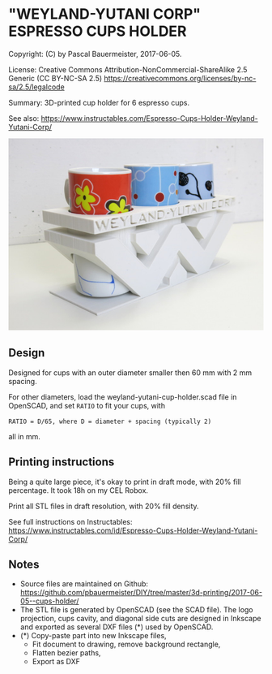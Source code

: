 # "WEYLAND-YUTANI CORP" ESPRESSO CUPS HOLDER

Copyright: (C) by Pascal Bauermeister, 2017-06-05.

License: Creative Commons Attribution-NonCommercial-ShareAlike 2.5 Generic (CC BY-NC-SA 2.5) https://creativecommons.org/licenses/by-nc-sa/2.5/legalcode

Summary: 3D-printed cup holder for 6 espresso cups.

See also: https://www.instructables.com/Espresso-Cups-Holder-Weyland-Yutani-Corp/

![Cups holder](cups-holder-med.jpg?raw=true "Cups holder")

## Design

Designed for cups with an outer diameter smaller then 60 mm with 2 mm spacing.

For other diameters, load the weyland-yutani-cup-holder.scad file in OpenSCAD, and set `RATIO` to fit your cups, with
```
RATIO = D/65, where D = diameter + spacing (typically 2)
```
all in mm.

## Printing instructions

Being a quite large piece, it's okay to print in draft mode, with 20% fill percentage. It took 18h on my CEL Robox.

Print all STL files in draft resolution, with 20% fill density.


See full instructions on Instructables:
https://www.instructables.com/id/Espresso-Cups-Holder-Weyland-Yutani-Corp/

## Notes

- Source files are maintained on Github:
  https://github.com/pbauermeister/DIY/tree/master/3d-printing/2017-06-05--cups-holder/
- The STL file is generated by OpenSCAD (see the SCAD file). The logo projection, cups cavity, and diagonal side cuts are designed in Inkscape and exported as several DXF files (*) used by OpenSCAD.
- (*) Copy-paste part into new Inkscape files,
    - Fit document to drawing, remove background rectangle,
    - Flatten bezier paths,
    - Export as DXF

